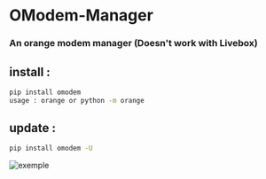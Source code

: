 # **OModem-Manager**
### An orange modem manager (Doesn't work with Livebox)

## **install :**
```bash
pip install omodem
usage : orange or python -m orange
```
## **update :**

```bash
pip install omodem -U
```

![exemple](https://i.imgur.com/OyFTBCS.png)
